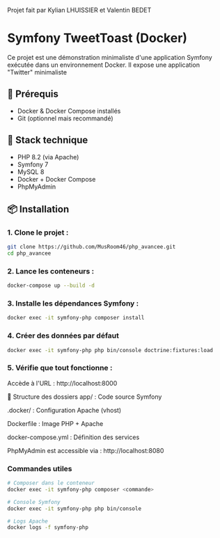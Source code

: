 Projet fait par Kylian LHUISSIER et Valentin BEDET

# Symfony TweetToast (Docker)

Ce projet est une démonstration minimaliste d'une application Symfony exécutée dans un environnement Docker. Il expose une application "Twitter" minimaliste 

## 🚀 Prérequis

- Docker & Docker Compose installés
- Git (optionnel mais recommandé)

## 🧱 Stack technique

- PHP 8.2 (via Apache)
- Symfony 7
- MySQL 8
- Docker + Docker Compose
- PhpMyAdmin

## 📦 Installation

### 1. Clone le projet :

```bash
git clone https://github.com/MusRoom46/php_avancee.git
cd php_avancee
```

### 2. Lance les conteneurs :
```bash
docker-compose up --build -d
```

### 3. Installe les dépendances Symfony :
```bash
docker exec -it symfony-php composer install
```

### 4. Créer des données par défaut
```bash
docker exec -it symfony-php php bin/console doctrine:fixtures:load
```

### 5. Vérifie que tout fonctionne :

Accède à l'URL : http://localhost:8000


📁 Structure des dossiers
app/ : Code source Symfony

.docker/ : Configuration Apache (vhost)

Dockerfile : Image PHP + Apache

docker-compose.yml : Définition des services

PhpMyAdmin est accessible via : http://localhost:8080

### Commandes utiles
```bash
# Composer dans le conteneur
docker exec -it symfony-php composer <commande>

# Console Symfony
docker exec -it symfony-php php bin/console

# Logs Apache
docker logs -f symfony-php
```